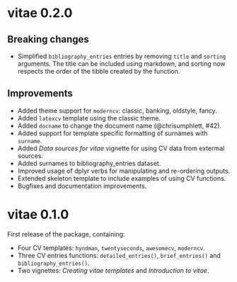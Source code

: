 # vitae 0.2.0

## Breaking changes
* Simplified `bibliography_entries` entries by removing `title` and `sorting`
  arguments. The title can be included using markdown, and sorting now respects
  the order of the tibble created by the function.

## Improvements
* Added theme support for `moderncv`: classic, banking, oldstyle, fancy.
* Added `latexcv` template using the classic theme.
* Added `docname` to change the document name (@chrisumphlett, #42).
* Added support for template specific formatting of surnames with `surname`.
* Added *Data sources for vitae* vignette for using CV data from extermal sources.
* Added surnames to bibliography_entries dataset.
* Improved usage of dplyr verbs for manipulating and re-ordering outputs.
* Extended skeleton template to include examples of using CV functions.
* Bugfixes and documentation improvements.

# vitae 0.1.0

First release of the package, containing:
* Four CV templates: `hyndman`, `twentyseconds`, `awesomecv`, `moderncv`.
* Three CV entries functions: `detailed_entries()`, `brief_entries()` and
  `bibliography_entries()`.
* Two vignettes: *Creating vitae templates* and *Introduction to vitae*.
